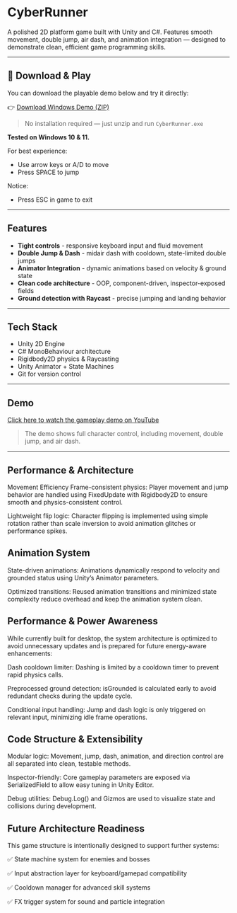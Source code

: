 # CyberRunner

A polished 2D platform game built with Unity and C#. Features smooth movement, double jump, air dash, and animation integration — designed to demonstrate clean, efficient game programming skills.

---

## 🔽 Download & Play

You can download the playable demo below and try it directly:

👉 [Download Windows Demo (ZIP)](https://drive.google.com/file/d/1nkFUYEoHg22pPIfAN2oKVPAN6sRVAt9z/view?usp=sharing)

> No installation required — just unzip and run `CyberRunner.exe`

**Tested on Windows 10 & 11.**

For best experience:
- Use arrow keys or A/D to move
- Press SPACE to jump

Notice:
- Press ESC in game to exit

---

## Features 
- **Tight controls** - responsive keyboard input and fluid movement  
- **Double Jump & Dash** - midair dash with cooldown, state-limited double jumps   
- **Animator Integration** - dynamic animations based on velocity & ground state    
- **Clean code architecture** - OOP, component-driven, inspector-exposed fields  
- **Ground detection with Raycast** - precise jumping and landing behavior  
---

## Tech Stack 

- Unity 2D Engine  
- C# MonoBehaviour architecture  
- Rigidbody2D physics & Raycasting  
- Unity Animator + State Machines  
- Git for version control  

---

## Demo 

[Click here to watch the gameplay demo on YouTube](https://drive.google.com/file/d/1dbqoEWLDyHA30q33niDTN1AivHqU5BuJ/view?usp=sharing)

> The demo shows full character control, including movement, double jump, and air dash.  


---

## Performance & Architecture
Movement Efficiency
Frame-consistent physics: Player movement and jump behavior are handled using FixedUpdate with Rigidbody2D to ensure smooth and physics-consistent control.

Lightweight flip logic: Character flipping is implemented using simple rotation rather than scale inversion to avoid animation glitches or performance spikes.

## Animation System
State-driven animations: Animations dynamically respond to velocity and grounded status using Unity’s Animator parameters.

Optimized transitions: Reused animation transitions and minimized state complexity reduce overhead and keep the animation system clean.

## Performance & Power Awareness
While currently built for desktop, the system architecture is optimized to avoid unnecessary updates and is prepared for future energy-aware enhancements:

Dash cooldown limiter: Dashing is limited by a cooldown timer to prevent rapid physics calls.

Preprocessed ground detection: isGrounded is calculated early to avoid redundant checks during the update cycle.

Conditional input handling: Jump and dash logic is only triggered on relevant input, minimizing idle frame operations.

## Code Structure & Extensibility
Modular logic: Movement, jump, dash, animation, and direction control are all separated into clean, testable methods.

Inspector-friendly: Core gameplay parameters are exposed via SerializedField to allow easy tuning in Unity Editor.

Debug utilities: Debug.Log() and Gizmos are used to visualize state and collisions during development.

## Future Architecture Readiness
This game structure is intentionally designed to support further systems:

✅ State machine system for enemies and bosses

✅ Input abstraction layer for keyboard/gamepad compatibility

✅ Cooldown manager for advanced skill systems

✅ FX trigger system for sound and particle integration
